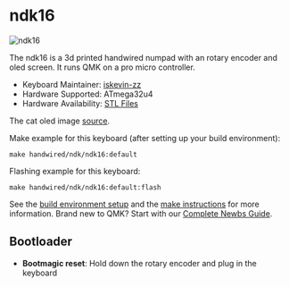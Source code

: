 # ndk16

![ndk16](https://i.imgur.com/ilyM80j.jpg)

The ndk16 is a 3d printed handwired numpad with an rotary encoder and oled screen. It runs QMK on a pro micro controller.

* Keyboard Maintainer: [iskevin-zz](https://github.com/itskevin-zz)
* Hardware Supported: ATmega32u4
* Hardware Availability: [STL Files](https://github.com/itskevin-zz/ndk-keyboards/tree/master/ndk16)

The cat oled image [source](https://github.com/codeyfrommars/Gamepad).

Make example for this keyboard (after setting up your build environment):

    make handwired/ndk/ndk16:default

Flashing example for this keyboard:

    make handwired/ndk/ndk16:default:flash

See the [build environment setup](https://docs.qmk.fm/#/getting_started_build_tools) and the [make instructions](https://docs.qmk.fm/#/getting_started_make_guide) for more information. Brand new to QMK? Start with our [Complete Newbs Guide](https://docs.qmk.fm/#/newbs).

## Bootloader

* **Bootmagic reset**: Hold down the rotary encoder and plug in the keyboard
